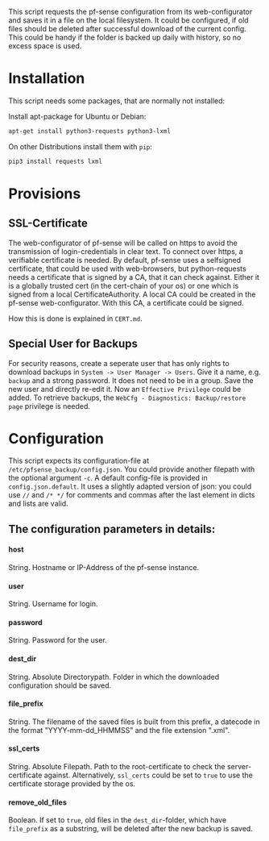 This script requests the pf-sense configuration from its web-configurator and saves it in a file on the local filesystem. It could be configured, if old files should be deleted after successful download of the current config. This could be handy if the folder is backed up daily with history, so no excess space is used.

# Installation

This script needs some packages, that are normally not installed:

Install apt-package for Ubuntu or Debian:
```bash
apt-get install python3-requests python3-lxml
```

On other Distributions install them with ``pip``:
```bash
pip3 install requests lxml
```

# Provisions

## SSL-Certificate
The web-configurator of pf-sense will be called on https to avoid the transmission of login-credentials in clear text. To connect over https, a verifiable certificate is needed. By default, pf-sense uses a selfsigned certificate, that could be used with web-browsers, but python-requests needs a certificate that is signed by a CA, that it can check against. Either it is a globally trusted cert (in the cert-chain of your os) or one which is signed from a local CertificateAuthority. A local CA could be created in the pf-sense web-configurator. With this CA, a certificate could be signed.

How this is done is explained in ```CERT.md```.

## Special User for Backups

For security reasons, create a seperate user that has only rights to download backups in ```System -> User Manager -> Users```. Give it a name, e.g. ```backup``` and a strong password. It does not need to be in a group. Save the new user and directly re-edit it. Now an ```Effective Privilege``` could be added. To retrieve backups, the ```WebCfg - Diagnostics: Backup/restore page``` privilege is needed.

# Configuration

This script expects its configuration-file at ```/etc/pfsense_backup/config.json```. You could provide another filepath with the optional argument ```-c```. A default config-file is provided in ```config.json.default```. It uses a slightly adapted version of json: you could use ```//``` and ```/* */``` for comments and commas after the last element in dicts and lists are valid.

## The configuration parameters in details:

#### host
String. Hostname or IP-Address of the pf-sense instance.

#### user
String. Username for login.

#### password
String. Password for the user.

#### dest_dir
String. Absolute Directorypath. Folder in which the downloaded configuration should be saved.

#### file_prefix
String. The filename of the saved files is built from this prefix, a datecode in the format "YYYY-mm-dd_HHMMSS" and the file extension ".xml".

#### ssl_certs
String. Absolute Filepath. Path to the root-certificate to check the server-certificate against. Alternatively, ```ssl_certs``` could be set to ```true``` to use the certificate storage provided by the os.

#### remove_old_files
Boolean. If set to ```true```, old files in the ``dest_dir``-folder, which have ```file_prefix``` as a substring, will be deleted after the new backup is saved.
